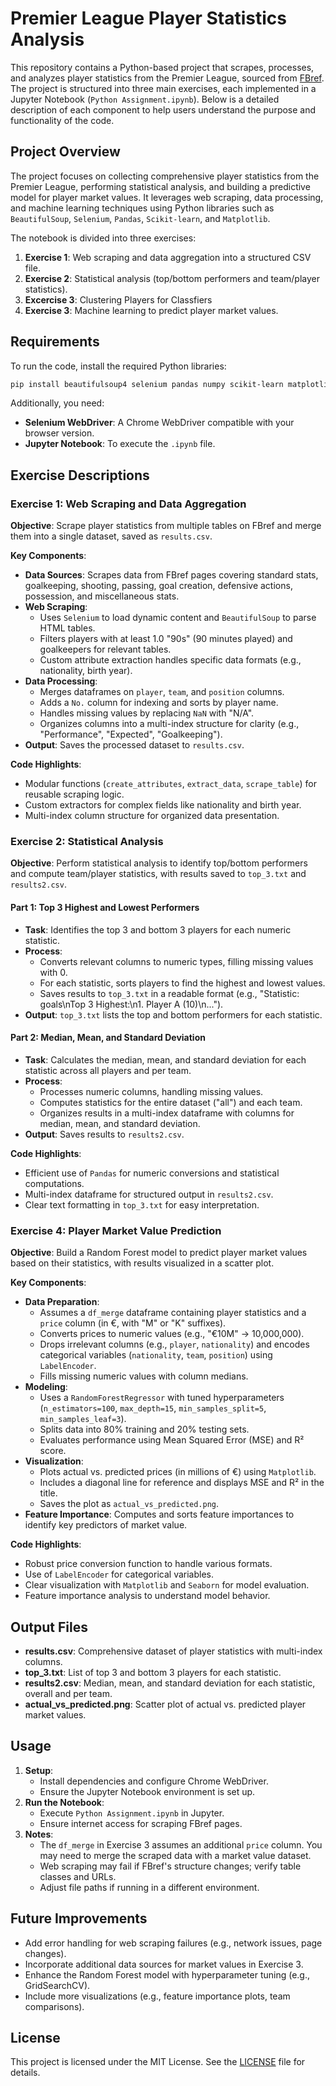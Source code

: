 # Premier League Player Statistics Analysis

This repository contains a Python-based project that scrapes, processes, and analyzes player statistics from the Premier League, sourced from [FBref](https://fbref.com). The project is structured into three main exercises, each implemented in a Jupyter Notebook (`Python Assignment.ipynb`). Below is a detailed description of each component to help users understand the purpose and functionality of the code.

## Project Overview

The project focuses on collecting comprehensive player statistics from the Premier League, performing statistical analysis, and building a predictive model for player market values. It leverages web scraping, data processing, and machine learning techniques using Python libraries such as `BeautifulSoup`, `Selenium`, `Pandas`, `Scikit-learn`, and `Matplotlib`.

The notebook is divided into three exercises:
1. **Exercise 1**: Web scraping and data aggregation into a structured CSV file.
2. **Exercise 2**: Statistical analysis (top/bottom performers and team/player statistics).
3. **Excercise 3**: Clustering Players for Classfiers
4. **Exercise 3**: Machine learning to predict player market values.

## Requirements

To run the code, install the required Python libraries:

```bash
pip install beautifulsoup4 selenium pandas numpy scikit-learn matplotlib seaborn
```

Additionally, you need:
- **Selenium WebDriver**: A Chrome WebDriver compatible with your browser version.
- **Jupyter Notebook**: To execute the `.ipynb` file.

## Exercise Descriptions

### Exercise 1: Web Scraping and Data Aggregation

**Objective**: Scrape player statistics from multiple tables on FBref and merge them into a single dataset, saved as `results.csv`.

**Key Components**:
- **Data Sources**: Scrapes data from FBref pages covering standard stats, goalkeeping, shooting, passing, goal creation, defensive actions, possession, and miscellaneous stats.
- **Web Scraping**:
  - Uses `Selenium` to load dynamic content and `BeautifulSoup` to parse HTML tables.
  - Filters players with at least 1.0 "90s" (90 minutes played) and goalkeepers for relevant tables.
  - Custom attribute extraction handles specific data formats (e.g., nationality, birth year).
- **Data Processing**:
  - Merges dataframes on `player`, `team`, and `position` columns.
  - Adds a `No.` column for indexing and sorts by player name.
  - Handles missing values by replacing `NaN` with "N/A".
  - Organizes columns into a multi-index structure for clarity (e.g., "Performance", "Expected", "Goalkeeping").
- **Output**: Saves the processed dataset to `results.csv`.

**Code Highlights**:
- Modular functions (`create_attributes`, `extract_data`, `scrape_table`) for reusable scraping logic.
- Custom extractors for complex fields like nationality and birth year.
- Multi-index column structure for organized data presentation.

### Exercise 2: Statistical Analysis

**Objective**: Perform statistical analysis to identify top/bottom performers and compute team/player statistics, with results saved to `top_3.txt` and `results2.csv`.

#### Part 1: Top 3 Highest and Lowest Performers
- **Task**: Identifies the top 3 and bottom 3 players for each numeric statistic.
- **Process**:
  - Converts relevant columns to numeric types, filling missing values with 0.
  - For each statistic, sorts players to find the highest and lowest values.
  - Saves results to `top_3.txt` in a readable format (e.g., "Statistic: goals\nTop 3 Highest:\n1. Player A (10)\n...").
- **Output**: `top_3.txt` lists the top and bottom performers for each statistic.

#### Part 2: Median, Mean, and Standard Deviation
- **Task**: Calculates the median, mean, and standard deviation for each statistic across all players and per team.
- **Process**:
  - Processes numeric columns, handling missing values.
  - Computes statistics for the entire dataset ("all") and each team.
  - Organizes results in a multi-index dataframe with columns for median, mean, and standard deviation.
- **Output**: Saves results to `results2.csv`.

**Code Highlights**:
- Efficient use of `Pandas` for numeric conversions and statistical computations.
- Multi-index dataframe for structured output in `results2.csv`.
- Clear text formatting in `top_3.txt` for easy interpretation.



### Exercise 4: Player Market Value Prediction

**Objective**: Build a Random Forest model to predict player market values based on their statistics, with results visualized in a scatter plot.

**Key Components**:
- **Data Preparation**:
  - Assumes a `df_merge` dataframe containing player statistics and a `price` column (in €, with "M" or "K" suffixes).
  - Converts prices to numeric values (e.g., "€10M" → 10,000,000).
  - Drops irrelevant columns (e.g., `player`, `nationality`) and encodes categorical variables (`nationality`, `team`, `position`) using `LabelEncoder`.
  - Fills missing numeric values with column medians.
- **Modeling**:
  - Uses a `RandomForestRegressor` with tuned hyperparameters (`n_estimators=100`, `max_depth=15`, `min_samples_split=5`, `min_samples_leaf=3`).
  - Splits data into 80% training and 20% testing sets.
  - Evaluates performance using Mean Squared Error (MSE) and R² score.
- **Visualization**:
  - Plots actual vs. predicted prices (in millions of €) using `Matplotlib`.
  - Includes a diagonal line for reference and displays MSE and R² in the title.
  - Saves the plot as `actual_vs_predicted.png`.
- **Feature Importance**: Computes and sorts feature importances to identify key predictors of market value.

**Code Highlights**:
- Robust price conversion function to handle various formats.
- Use of `LabelEncoder` for categorical variables.
- Clear visualization with `Matplotlib` and `Seaborn` for model evaluation.
- Feature importance analysis to understand model behavior.

## Output Files

- **results.csv**: Comprehensive dataset of player statistics with multi-index columns.
- **top_3.txt**: List of top 3 and bottom 3 players for each statistic.
- **results2.csv**: Median, mean, and standard deviation for each statistic, overall and per team.
- **actual_vs_predicted.png**: Scatter plot of actual vs. predicted player market values.

## Usage

1. **Setup**:
   - Install dependencies and configure Chrome WebDriver.
   - Ensure the Jupyter Notebook environment is set up.
2. **Run the Notebook**:
   - Execute `Python Assignment.ipynb` in Jupyter.
   - Ensure internet access for scraping FBref pages.
3. **Notes**:
   - The `df_merge` in Exercise 3 assumes an additional `price` column. You may need to merge the scraped data with a market value dataset.
   - Web scraping may fail if FBref's structure changes; verify table classes and URLs.
   - Adjust file paths if running in a different environment.

## Future Improvements

- Add error handling for web scraping failures (e.g., network issues, page changes).
- Incorporate additional data sources for market values in Exercise 3.
- Enhance the Random Forest model with hyperparameter tuning (e.g., GridSearchCV).
- Include more visualizations (e.g., feature importance plots, team comparisons).

## License

This project is licensed under the MIT License. See the [LICENSE](LICENSE) file for details.
